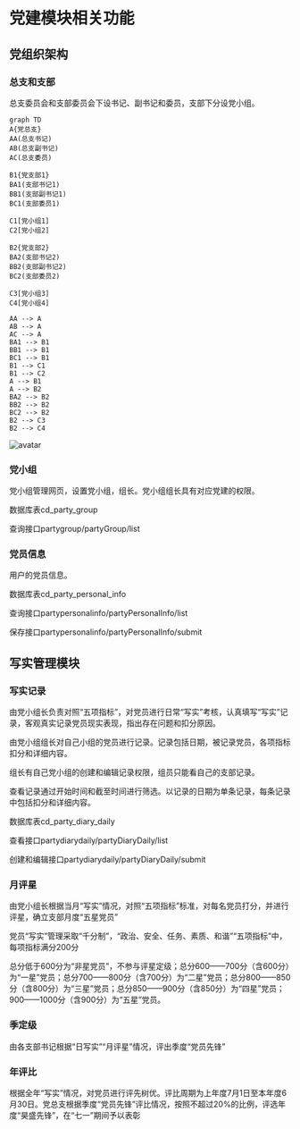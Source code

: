 

# 党建模块相关功能

## 党组织架构

### 总支和支部

总支委员会和支部委员会下设书记、副书记和委员，支部下分设党小组。

```mermaid
graph TD
A{党总支} 
AA(总支书记)
AB(总支副书记)
AC(总支委员)

B1{党支部1}
BA1(支部书记1)
BB1(支部副书记1)
BC1(支部委员1)

C1[党小组1]
C2[党小组2]

B2{党支部2}
BA2(支部书记2)
BB2(支部副书记2)
BC2(支部委员2)

C3[党小组3]
C4[党小组4]

AA --> A
AB --> A
AC --> A
BA1 --> B1
BB1 --> B1
BC1 --> B1
B1 --> C1
B1 --> C2
A --> B1
A --> B2
BA2 --> B2
BB2 --> B2
BC2 --> B2
B2 --> C3
B2 --> C4
```
![avatar](/pb_group.png)

### 党小组

党小组管理网页，设置党小组，组长。党小组组长具有对应党建的权限。

数据库表cd_party_group

查询接口partygroup/partyGroup/list

### 党员信息

用户的党员信息。

数据库表cd_party_personal_info

查询接口partypersonalinfo/partyPersonalInfo/list

保存接口partypersonalinfo/partyPersonalInfo/submit

## 写实管理模块

### 写实记录

由党小组长负责对照“五项指标”，对党员进行日常“写实”考核，认真填写“写实”记录，客观真实记录党员现实表现，指出存在问题和扣分原因。

由党小组组长对自己小组的党员进行记录。记录包括日期，被记录党员，各项指标扣分和详细内容。

组长有自己党小组的创建和编辑记录权限，组员只能看自己的支部记录。

查看记录通过开始时间和截至时间进行筛选。以记录的日期为单条记录，每条记录中包括扣分和详细内容。

数据库表cd_party_diary_daily

查看接口partydiarydaily/partyDiaryDaily/list

创建和编辑接口partydiarydaily/partyDiaryDaily/submit

### 月评星

由党小组长根据当月“写实”情况，对照“五项指标”标准，对每名党员打分，并进行评星，确立支部月度“五星党员”

党员“写实”管理采取“千分制”，“政治、安全、任务、素质、和谐”“五项指标”中，每项指标满分200分

总分低于600分为“非星党员”，不参与评星定级；总分600——700分（含600分）为“一星”党员；总分700——800分（含700分）为“二星”党员；总分800——850分（含800分）为“三星”党员；总分850——900分（含850分）为“四星”党员；900——1000分（含900分）为“五星”党员。

### 季定级

由各支部书记根据“日写实”“月评星”情况，评出季度“党员先锋”

### 年评比

根据全年“写实”情况，对党员进行评先树优。评比周期为上年度7月1日至本年度6月30日。党总支根据季度“党员先锋”评比情况，按照不超过20%的比例，评选年度“昊盛先锋”，在“七一”期间予以表彰
